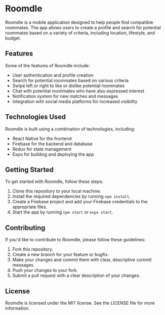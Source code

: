# Roomdle

Roomdle is a mobile application designed to help people find compatible roommates. The app allows users to create a profile and search for potential roommates based on a variety of criteria, including location, lifestyle, and budget.

## Features

Some of the features of Roomdle include:

- User authentication and profile creation
- Search for potential roommates based on various criteria
- Swipe left or right to like or dislike potential roommates
- Chat with potential roommates who have also expressed interest
- Notification system for new matches and messages
- Integration with social media platforms for increased visibility

## Technologies Used

Roomdle is built using a combination of technologies, including:

- React Native for the frontend
- Firebase for the backend and database
- Redux for state management
- Expo for building and deploying the app

## Getting Started

To get started with Roomdle, follow these steps:

1. Clone this repository to your local machine.
2. Install the required dependencies by running `npm install`.
3. Create a Firebase project and add your Firebase credentials to the appropriate files.
4. Start the app by running `npm start` or `expo start`.

## Contributing

If you'd like to contribute to Roomdle, please follow these guidelines:

1. Fork this repository.
2. Create a new branch for your feature or bugfix.
3. Make your changes and commit them with clear, descriptive commit messages.
4. Push your changes to your fork.
5. Submit a pull request with a clear description of your changes.

## License

Roomdle is licensed under the MIT license. See the LICENSE file for more information.
